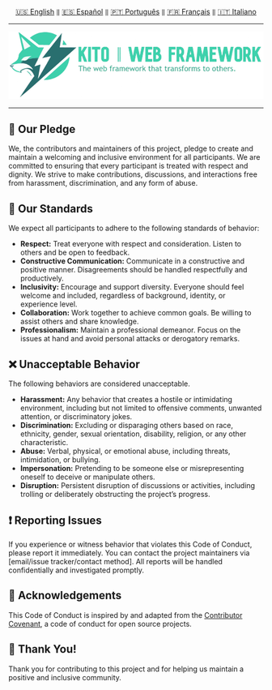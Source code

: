 <div align="center">

[🇺🇸 English](../english/CODE_OF_CONDUCT.md) `‖` [🇪🇸 Español](../español/CODE_OF_CONDUCT.md) `‖` [🇵🇹 Português](../portugues/CODE_OF_CONDUCT.md) `‖` [🇫🇷 Français](../francais/CODE_OF_CONDUCT.md) `‖` [🇮🇹 Italiano](../italiano/CODE_OF_CONDUCT.md)

<hr />

<img src="../../public/static/banners/kito_banner_en.png" alt="Kito Banner" />

<hr />

</div>

## 🥂 Our Pledge

We, the contributors and maintainers of this project, pledge to create and maintain a welcoming and inclusive environment for all participants. We are committed to ensuring that every participant is treated with respect and dignity. We strive to make contributions, discussions, and interactions free from harassment, discrimination, and any form of abuse.

## 🌷 Our Standards

We expect all participants to adhere to the following standards of behavior:

- **Respect:** Treat everyone with respect and consideration. Listen to others and be open to feedback.
- **Constructive Communication:** Communicate in a constructive and positive manner. Disagreements should be handled respectfully and productively.
- **Inclusivity:** Encourage and support diversity. Everyone should feel welcome and included, regardless of background, identity, or experience level.
- **Collaboration:** Work together to achieve common goals. Be willing to assist others and share knowledge.
- **Professionalism:** Maintain a professional demeanor. Focus on the issues at hand and avoid personal attacks or derogatory remarks.

## ❌ Unacceptable Behavior

The following behaviors are considered unacceptable.

- **Harassment:** Any behavior that creates a hostile or intimidating environment, including but not limited to offensive comments, unwanted attention, or discriminatory jokes.
- **Discrimination:** Excluding or disparaging others based on race, ethnicity, gender, sexual orientation, disability, religion, or any other characteristic.
- **Abuse:** Verbal, physical, or emotional abuse, including threats, intimidation, or bullying.
- **Impersonation:** Pretending to be someone else or misrepresenting oneself to deceive or manipulate others.
- **Disruption:** Persistent disruption of discussions or activities, including trolling or deliberately obstructing the project’s progress.

## ❗ Reporting Issues

If you experience or witness behavior that violates this Code of Conduct, please report it immediately. You can contact the project maintainers via [email/issue tracker/contact method]. All reports will be handled confidentially and investigated promptly.

## 🙌 Acknowledgements

This Code of Conduct is inspired by and adapted from the [Contributor Covenant](https://www.contributor-covenant.org/), a code of conduct for open source projects.

## 🎉 Thank You!

Thank you for contributing to this project and for helping us maintain a positive and inclusive community.
